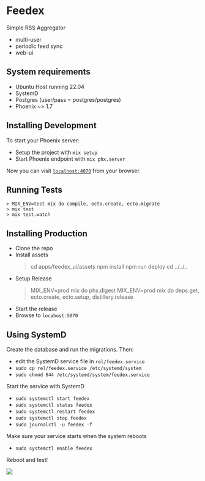 # Feedex

Simple RSS Aggregator

- multi-user
- periodic feed sync
- web-ui

## System requirements

- Ubuntu Host running 22.04
- SystemD
- Postgres (user/pass = postgres/postgres)
- Phoenix ~> 1.7

## Installing Development

To start your Phoenix server:

  * Setup the project with `mix setup`
  * Start Phoenix endpoint with `mix phx.server`

Now you can visit [`localhost:4070`](http://localhost:4070) from your browser.

## Running Tests

    > MIX_ENV=test mix do compile, ecto.create, ecto.migrate
    > mix test
    > mix test.watch

## Installing Production

- Clone the repo
- Install assets
    > cd apps/feedex_ui/assets
    > npm install
    > npm run deploy
    > cd ../../..
- Setup Release
    > MIX_ENV=prod mix do phx.digest
    > MIX_ENV=prod mix do deps.get, ecto.create, ecto.setup, distillery.release
- Start the release
- Browse to `locahost:5070`

## Using SystemD

Create the database and run the migrations.  Then:

- edit the SystemD service file in `rel/feedex.service`
- `sudo cp rel/feedex.service /etc/systemd/system`
- `sudo chmod 644 /etc/systemd/system/feedex.service`

Start the service with SystemD

- `sudo systemctl start feedex`
- `sudo systemctl status feedex`
- `sudo systemctl restart feedex`
- `sudo systemctl stop feedex`
- `sudo journalctl -u feedex -f`

Make sure your service starts when the system reboots

- `sudo systemctl enable feedex`

Reboot and test!

![](https://badger.casmacc.net/png0/7162d8?path=NA)
